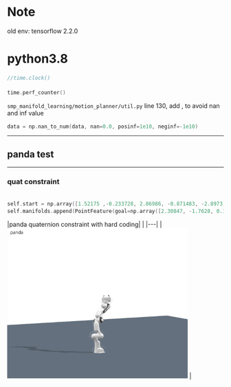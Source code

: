 # Note

old env: tensorflow               2.2.0



# python3.8

```c++
//time.clock() 

time.perf_counter()
```

```smp_manifold_learning/motion_planner/util.py``` line 130, add , to avoid nan and inf value
```c++
data = np.nan_to_num(data, nan=0.0, posinf=1e10, neginf=-1e10)

```
---

## panda test
---
### quat constraint
```c++

self.start = np.array([1.52175 ,-0.233728, 2.06986, -0.871483, -2.8973, 2.14285, 1.76038])
self.manifolds.append(PointFeature(goal=np.array([2.30847, -1.7628, 0.158844 ,-1.41184 ,-0.425815, 2.75658, 0.477064 ])))

```

|panda quaternion constraint with hard coding| |
|---|
|<img src="smp_manifold_learning/scripts/video/panda/panda.gif" alt="003" style="zoom: 70%;" /> | 